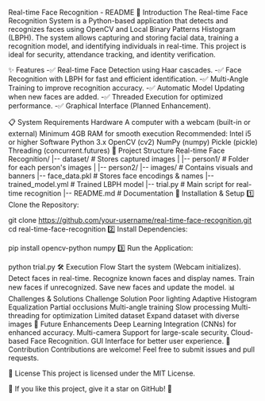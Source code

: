 Real-time Face Recognition - README
📌 Introduction
The Real-time Face Recognition System is a Python-based application that detects and recognizes faces using OpenCV and Local Binary Patterns Histogram (LBPH). The system allows capturing and storing facial data, training a recognition model, and identifying individuals in real-time. This project is ideal for security, attendance tracking, and identity verification.

✨ Features
-✅ Real-time Face Detection using Haar cascades. -✅ Face Recognition with LBPH for fast and efficient identification. -✅ Multi-Angle Training to improve recognition accuracy. -✅ Automatic Model Updating when new faces are added. -✅ Threaded Execution for optimized performance. -✅ Graphical Interface (Planned Enhancement).

📋 System Requirements
Hardware
A computer with a webcam (built-in or external)
Minimum 4GB RAM for smooth execution
Recommended: Intel i5 or higher
Software
Python 3.x
OpenCV (cv2)
NumPy (numpy)
Pickle (pickle)
Threading (concurrent.futures)
📁 Project Structure
Real-time Face Recognition/
|-- dataset/               # Stores captured images
|   |-- person1/           # Folder for each person's images
|   |-- person2/
|-- images/                # Contains visuals and banners
|-- face_data.pkl          # Stores face encodings & names
|-- trained_model.yml      # Trained LBPH model
|-- trial.py               # Main script for real-time recognition
|-- README.md              # Documentation
🚀 Installation & Setup
1️⃣ Clone the Repository:

git clone https://github.com/your-username/real-time-face-recognition.git
cd real-time-face-recognition
2️⃣ Install Dependencies:

pip install opencv-python numpy
3️⃣ Run the Application:

python trial.py
🛠 Execution Flow
Start the system (Webcam initializes).
Detect faces in real-time.
Recognize known faces and display names.
Train new faces if unrecognized.
Save new faces and update the model.
📊 Challenges & Solutions
Challenge	Solution
Poor lighting	Adaptive Histogram Equalization
Partial occlusions	Multi-angle training
Slow processing	Multi-threading for optimization
Limited dataset	Expand dataset with diverse images
🔮 Future Enhancements
Deep Learning Integration (CNNs) for enhanced accuracy.
Multi-camera Support for large-scale security.
Cloud-based Face Recognition.
GUI Interface for better user experience.
🤝 Contribution
Contributions are welcome! Feel free to submit issues and pull requests.

📜 License
This project is licensed under the MIT License.

🌟 If you like this project, give it a star on GitHub! 🚀
